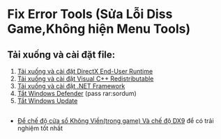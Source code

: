 # Fix Error Tools (Sửa Lỗi Diss Game,Không hiện Menu Tools)
## Tải xuống và cài đặt file:
1) <a href="https://www.microsoft.com/en-us/download/details.aspx?id=35" target="_blank" >Tải xuống và cài đặt DirectX End-User Runtime</a>
2) <a href="https://www.techpowerup.com/download/visual-c-redistributable-runtime-package-all-in-one/" target="_blank" >Tải xuống và cài đặt Visual C++ Redistributable</a>
3) <a href="https://dotnet.microsoft.com/en-us/download/dotnet-framework" target="_blank" >Tải xuống và cài đặt .NET Framework</a>
4) <a href="https://www.sordum.org/downloads/?st-defender-control" target="_blank" >Tắt Windows Defender</a> (pass rar:sordum)
4) <a href="https://www.sordum.org/files/downloads.php?st-windows-update-blocker" target="_blank" >Tắt Windows Update</a>
  
##
* <a href="https://i.upanh.org/2022/12/20/Chua-co-ten.png" >Để chế độ cửa sổ Không Viền(trong game) Và chế độ DX9</a> để có trải nghiệm tốt nhất
